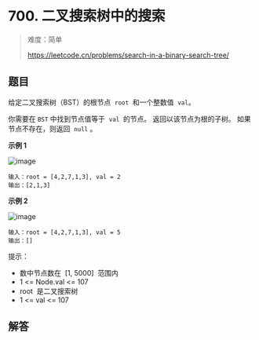 # 700. 二叉搜索树中的搜索

> 难度：简单
>
> https://leetcode.cn/problems/search-in-a-binary-search-tree/

## 题目

给定二叉搜索树（BST）的根节点  `root`  和一个整数值  `val`。

你需要在 `BST` 中找到节点值等于  `val`  的节点。 返回以该节点为根的子树。 如果节点不存在，则返回  `null` 。

**示例 1**

![image](https://user-images.githubusercontent.com/25545052/169986096-ad2148c3-18d3-44db-8f82-d38a841936ec.png)

```
输入：root = [4,2,7,1,3], val = 2
输出：[2,1,3]
```

**示例 2**

![image](https://user-images.githubusercontent.com/25545052/169986109-0a45baf4-a0fc-4388-a8f0-3cbfb995f77a.png)

```
输入：root = [4,2,7,1,3], val = 5
输出：[]
```

提示：

- 数中节点数在  [1, 5000]  范围内
- 1 <= Node.val <= 107
- root  是二叉搜索树
- 1 <= val <= 107

## 解答

```typescript

```
